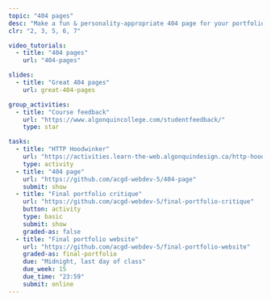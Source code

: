 ```yaml
---
topic: "404 pages"
desc: "Make a fun & personality-appropriate 404 page for your portfolio website."
clr: "2, 3, 5, 6, 7"

video_tutorials:
  - title: "404 pages"
    url: "404-pages"

slides:
  - title: "Great 404 pages"
    url: great-404-pages

group_activities:
  - title: "Course feedback"
    url: "https://www.algonquincollege.com/studentfeedback/"
    type: star

tasks:
  - title: "HTTP Hoodwinker"
    url: "https://activities.learn-the-web.algonquindesign.ca/http-hoodwinker/"
    type: activity
  - title: "404 page"
    url: "https://github.com/acgd-webdev-5/404-page"
    submit: show
  - title: "Final portfolio critique"
    url: "https://github.com/acgd-webdev-5/final-portfolio-critique"
    button: activity
    type: basic
    submit: show
    graded-as: false
  - title: "Final portfolio website"
    url: "https://github.com/acgd-webdev-5/final-portfolio-website"
    graded-as: final-portfolio
    due: "Midnight, last day of class"
    due_week: 15
    due_time: "23:59"
    submit: online
---
```


